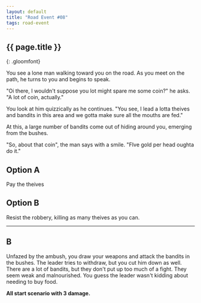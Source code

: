 ```yaml
---
layout: default
title: "Road Event #08"
tags: road-event
---
```


## {{ page.title }}
{: .gloomfont}

You see a lone man walking toward you on the road.  As you meet on the path, he turns to you
and begins to speak.

"Oi there, I wouldn't suppose you lot might spare me some coin?" he asks.  "A lot of coin, actually."

You look at him quizzically as he continues.  "You see, I lead a lotta theives and bandits in this area
and we gotta make sure all the mouths are fed."

At this, a large number of bandits come out of hiding around you, emerging from the bushes.

"So, about that coin", the man says with a smile.  "FIve gold per head oughta do it."


## Option A

Pay the theives

## Option B

Resist the robbery, killing as many theives as you can.

***

## B

Unfazed by the ambush, you draw your weapons and attack the bandits in the bushes.  The
leader tries to withdraw, but you cut him down as well.  There are a lot of bandits, but
they don't put up too much of a fight.  They seem weak and malnourished.  You guess the
leader wasn't kidding about needing to buy food.

<strong>All start scenario with 3 damage.</strong><br>
